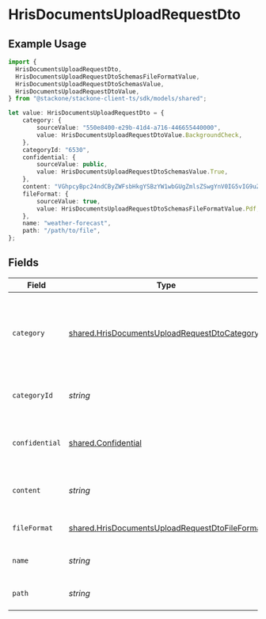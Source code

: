 # HrisDocumentsUploadRequestDto

## Example Usage

```typescript
import {
  HrisDocumentsUploadRequestDto,
  HrisDocumentsUploadRequestDtoSchemasFileFormatValue,
  HrisDocumentsUploadRequestDtoSchemasValue,
  HrisDocumentsUploadRequestDtoValue,
} from "@stackone/stackone-client-ts/sdk/models/shared";

let value: HrisDocumentsUploadRequestDto = {
    category: {
        sourceValue: "550e8400-e29b-41d4-a716-446655440000",
        value: HrisDocumentsUploadRequestDtoValue.BackgroundCheck,
    },
    categoryId: "6530",
    confidential: {
        sourceValue: public,
        value: HrisDocumentsUploadRequestDtoSchemasValue.True,
    },
    content: "VGhpcyBpc24ndCByZWFsbHkgYSBzYW1wbGUgZmlsZSwgYnV0IG5vIG9uZSB3aWxsIGV2ZXIga25vdyE",
    fileFormat: {
        sourceValue: true,
        value: HrisDocumentsUploadRequestDtoSchemasFileFormatValue.Pdf,
    },
    name: "weather-forecast",
    path: "/path/to/file",
};
```

## Fields

| Field                                                                                                                   | Type                                                                                                                    | Required                                                                                                                | Description                                                                                                             | Example                                                                                                                 |
| ----------------------------------------------------------------------------------------------------------------------- | ----------------------------------------------------------------------------------------------------------------------- | ----------------------------------------------------------------------------------------------------------------------- | ----------------------------------------------------------------------------------------------------------------------- | ----------------------------------------------------------------------------------------------------------------------- |
| `category`                                                                                                              | [shared.HrisDocumentsUploadRequestDtoCategory](../../../sdk/models/shared/hrisdocumentsuploadrequestdtocategory.md)     | :heavy_minus_sign:                                                                                                      | The category to be associated with the file to be uploaded. Id will take precedence over name.                          | {<br/>"name": "reports",<br/>"id": "550e8400-e29b-41d4-a716-446655440000"<br/>}                                         |
| `categoryId`                                                                                                            | *string*                                                                                                                | :heavy_minus_sign:                                                                                                      | The categoryId of the documents                                                                                         | 6530                                                                                                                    |
| `confidential`                                                                                                          | [shared.Confidential](../../../sdk/models/shared/confidential.md)                                                       | :heavy_minus_sign:                                                                                                      | The confidentiality level of the file to be uploaded                                                                    |                                                                                                                         |
| `content`                                                                                                               | *string*                                                                                                                | :heavy_minus_sign:                                                                                                      | The base64 encoded content of the file to upload                                                                        | VGhpcyBpc24ndCByZWFsbHkgYSBzYW1wbGUgZmlsZSwgYnV0IG5vIG9uZSB3aWxsIGV2ZXIga25vdyE                                         |
| `fileFormat`                                                                                                            | [shared.HrisDocumentsUploadRequestDtoFileFormat](../../../sdk/models/shared/hrisdocumentsuploadrequestdtofileformat.md) | :heavy_minus_sign:                                                                                                      | The file format of the file                                                                                             |                                                                                                                         |
| `name`                                                                                                                  | *string*                                                                                                                | :heavy_minus_sign:                                                                                                      | The filename of the file to upload                                                                                      | weather-forecast                                                                                                        |
| `path`                                                                                                                  | *string*                                                                                                                | :heavy_minus_sign:                                                                                                      | The path for the file to be uploaded to                                                                                 | /path/to/file                                                                                                           |